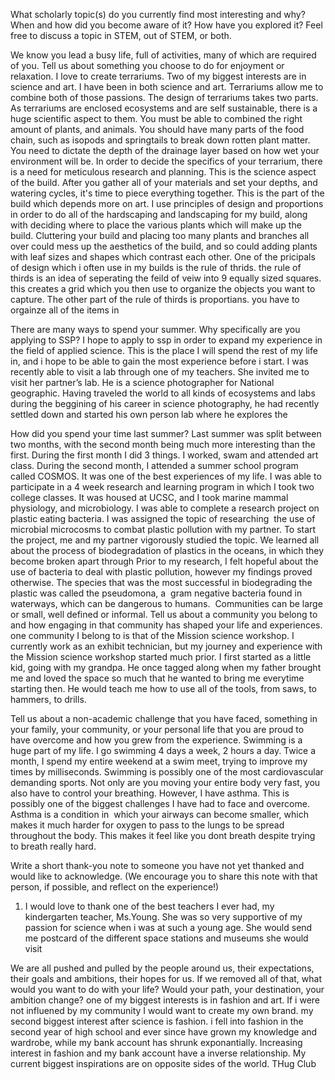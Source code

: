 
What scholarly topic(s) do you currently find most interesting and why? When and how did you become aware of it? How have you explored it? Feel free to discuss a topic in STEM, out of STEM, or both.
    

We know you lead a busy life, full of activities, many of which are required of you. Tell us about something you choose to do for enjoyment or relaxation.
	 I love to create terrariums. Two of my biggest interests are in science and art. I have been in both science and art. Terrariums allow me to combine both of those passions. The design of terrariums takes two parts. As terrariums are enclosed ecosystems and are self sustainable, there is a huge scientific aspect to them. You must be able to combined the right amount of plants, and animals. You should have many parts of the food chain, such as isopods and springtails to break down rotten plant matter. You need to dictate the depth of the drainage layer based on how wet your environment will be. In order to decide the specifics of your terrarium, there is a need for meticulous research and planning. This is the science aspect of the build. After you gather all of your materials and set your depths, and watering cycles, it's time to piece everything together. This is the part of the build which depends more on art. I use principles of design and proportions in order to do all of the hardscaping and landscaping for my build, along with deciding where to place the various plants which will make up the build. Cluttering your build and placing too many plants and branches all over could mess up the aesthetics of the build, and so could adding plants with leaf sizes and shapes which contrast each other.  One of the pricipals of design which i often use in my builds is the rule of thrids. the rule of thirds is an idea of seperating the feild of veiw into 9 equally sized squares. this creates a grid which you then use to organize the objects you want to capture. The other part of the rule of thirds is proportians. you have to orgainze all of the items in   

    

There are many ways to spend your summer. Why specifically are you applying to SSP?
	I hope to apply to ssp in order to expand my experience in the field of applied science. This is the place I will spend the rest of my life in, and i hope to be able to gain the most experience before i start.
	 I was recently able to visit a lab through one of my teachers. She invited me to visit her partner’s lab. He is a science photographer for National geographic. Having traveled the world to all kinds of ecosystems and labs during the beggining of his    career in science photography, he had recently settled down and started his own person lab where he explores the 
    

How did you spend your time last summer?
	Last summer was split between two months, with the second month being much more interesting than the first. During the first month I did 3 things. I worked, swam and attended art class. During the second month, I attended a summer school program called COSMOS. It was one of the best experiences of my life. I was able to participate in a 4 week research and learning program in which I took two college classes. It was housed at UCSC, and I took marine mammal physiology, and microbiology. I was able to complete a research project on plastic eating bacteria. I was assigned the topic of researching  the use of microbial microcosms to combat plastic pollution with my partner. To start the project, me and my partner vigorously studied the topic. We learned all about the process of biodegradation of plastics in the oceans, in which they become broken apart through Prior to my research, I felt hopeful about the use of bacteria to deal with plastic pollution, however my findings proved otherwise. The species that was the most successful in biodegrading the plastic was called the pseudomona, a  gram negative bacteria found in waterways, which can be dangerous to humans. 
 Communities can be large or small, well defined or informal. Tell us about a community you belong to and how engaging in that community has shaped your life and experiences.
	 one community I belong to is that of the Mission science workshop. I currently work as an exhibit technician, but my journey and experience with the Mission science workshop started much prior. I first started as a little kid, going with my grandpa. He once tagged along when my father brought me and loved the space so much that he wanted to bring me everytime starting then. He would teach me how to use all of the tools, from saws, to hammers, to drills.
 
 Tell us about a non-academic challenge that you have faced, something in your family, your community, or your personal life that you are proud to have overcome and how you grew from the experience.
	 Swimming is a huge part of my life. I go swimming 4 days a week, 2 hours a day. Twice a month, I spend my entire weekend at a swim meet, trying to improve my times by milliseconds. Swimming is possibly one of the most cardiovascular demanding sports. Not only are you moving your entire body very fast, you also have to control your breathing. However, I have asthma. This is possibly one of the biggest challenges I have had to face and overcome. Asthma is a condition in  which your airways can become smaller, which makes it much harder for oxygen to pass to the lungs to be spread throughout the body. This makes it feel like you dont breath despite trying to breath really hard.
    
Write a short thank-you note to someone you have not yet thanked and would like to acknowledge. (We encourage you to share this note with that person, if possible, and reflect on the experience!)

1. I would love to thank one of the best teachers I ever had, my kindergarten teacher, Ms.Young. She was so very supportive of my passion for science when i was at such a young age. She would send me postcard of the different space stations and museums she would visit
 
We are all pushed and pulled by the people around us, their expectations, their goals and ambitions, their hopes for us. If we removed all of that, what would you want to do with your life? Would your path, your destination, your ambition change?
	one of my biggest interests is in fashion and art. If i were not influened by my community I would want to create my own brand.  my second biggest interest after science is fashion. i fell into fashion in the second year of high school and ever since have grown my knowledge and wardrobe, while my bank account has shrunk exponantially. Increasing interest in fashion and my bank account have a inverse relationship. My current biggest inspirations are on opposite sides of the world. THug Club
		